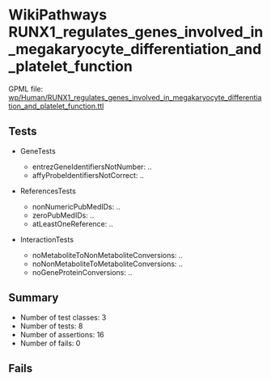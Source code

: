 # WikiPathways RUNX1_regulates_genes_involved_in_megakaryocyte_differentiation_and_platelet_function

GPML file: [wp/Human/RUNX1_regulates_genes_involved_in_megakaryocyte_differentiation_and_platelet_function.ttl](../wp/Human/RUNX1_regulates_genes_involved_in_megakaryocyte_differentiation_and_platelet_function.ttl)

## Tests

* GeneTests
    * entrezGeneIdentifiersNotNumber: ..
    * affyProbeIdentifiersNotCorrect: ..

* ReferencesTests
    * nonNumericPubMedIDs: ..
    * zeroPubMedIDs: ..
    * atLeastOneReference: ..

* InteractionTests
    * noMetaboliteToNonMetaboliteConversions: ..
    * noNonMetaboliteToMetaboliteConversions: ..
    * noGeneProteinConversions: ..

## Summary

* Number of test classes: 3
* Number of tests: 8
* Number of assertions: 16
* Number of fails: 0

## Fails

